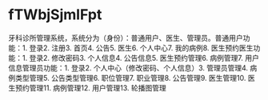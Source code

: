 # fTWbjSjmlFpt
牙科诊所管理系统，系统分为（身份）：普通用户、医生、管理员。普通用户功能：1. 登录2. 注册3. 首页4. 公告5. 医生6. 个人中心7. 我的病例8. 医生预约医生功能：1. 登录2. 修改密码3. 个人信息4. 公告信息5. 医生预约管理6. 病例管理7. 用户信息管理员功能：1. 登录2. 个人中心（修改密码、个人信息）3. 管理员管理4. 病例类型管理5. 公告类型管理6. 职位管理7. 职业管理8. 公告管理9. 医生管理10. 医生预约管理11. 病例管理12. 用户管理13. 轮播图管理 

